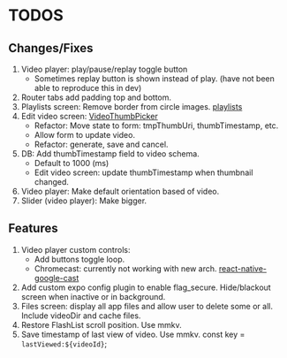# TODOS

## Changes/Fixes

1. Video player: play/pause/replay toggle button
   - Sometimes replay button is shown instead of play. (have not been able to reproduce this in dev)
2. Router tabs add padding top and bottom.
3. Playlists screen: Remove border from circle images. [playlists](<app/(tabs)/playlists.tsx#L83>)
4. Edit video screen: [VideoThumbPicker](components/video-thumb-picker.tsx)
   - Refactor: Move state to form: tmpThumbUri, thumbTimestamp, etc.
   - Allow form to update video.
   - Refactor: generate, save and cancel.
5. DB: Add thumbTimestamp field to video schema.
   - Default to 1000 (ms)
   - Edit video screen: update thumbTimestamp when thumbnail changed.
6. Video player: Make default orientation based of video.
7. Slider (video player): Make bigger.

## Features

1. Video player custom controls:
   - Add buttons toggle loop.
   - Chromecast: currently not working with new arch. [react-native-google-cast](https://react-native-google-cast.github.io/docs/components/CastButton)
2. Add custom expo config plugin to enable flag_secure. Hide/blackout screen when inactive or in background.
3. Files screen: display all app files and allow user to delete some or all. Include videoDir and cache files.
4. Restore FlashList scroll position. Use mmkv.
5. Save timestamp of last view of video. Use mmkv. const key = `lastViewed:${videoId}`;

